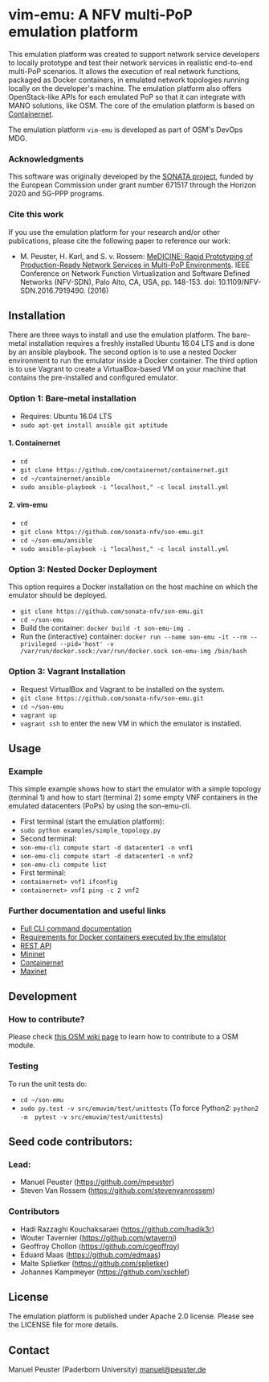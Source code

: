 # vim-emu: A NFV multi-PoP emulation platform

This emulation platform was created to support network service developers to locally prototype and test their network services in realistic end-to-end multi-PoP scenarios. It allows the execution of real network functions, packaged as Docker containers, in emulated network topologies running locally on the developer's machine. The emulation platform also offers OpenStack-like APIs for each emulated PoP so that it can integrate with MANO solutions, like OSM. The core of the emulation platform is based on [Containernet](https://containernet.github.io).

The emulation platform `vim-emu` is developed as part of OSM's DevOps MDG.

### Acknowledgments

This software was originally developed by the [SONATA project](http://www.sonata-nfv.eu), funded by the European Commission under grant number 671517 through the Horizon 2020 and 5G-PPP programs.

### Cite this work

If you use the emulation platform for your research and/or other publications, please cite the following paper to reference our work:

* M. Peuster, H. Karl, and S. v. Rossem: [MeDICINE: Rapid Prototyping of Production-Ready Network Services in Multi-PoP Environments](http://ieeexplore.ieee.org/document/7919490/). IEEE Conference on Network Function Virtualization and Software Defined Networks (NFV-SDN), Palo Alto, CA, USA, pp. 148-153. doi: 10.1109/NFV-SDN.2016.7919490. (2016)

## Installation

There are three ways to install and use the emulation platform. The bare-metal installation requires a freshly installed Ubuntu 16.04 LTS and is done by an ansible playbook. The second option is to use a nested Docker environment to run the emulator inside a Docker container. The third option is to use Vagrant to create a VirtualBox-based VM on your machine that contains the pre-installed and configured emulator.

### Option 1: Bare-metal installation

* Requires: Ubuntu 16.04 LTS
* `sudo apt-get install ansible git aptitude`

#### 1. Containernet

* `cd`
* `git clone https://github.com/containernet/containernet.git`
* `cd ~/containernet/ansible`
* `sudo ansible-playbook -i "localhost," -c local install.yml`

#### 2. vim-emu

* `cd`
* `git clone https://github.com/sonata-nfv/son-emu.git`
* `cd ~/son-emu/ansible`
* `sudo ansible-playbook -i "localhost," -c local install.yml`

### Option 3: Nested Docker Deployment
This option requires a Docker installation on the host machine on which the emulator should be deployed.

* `git clone https://github.com/sonata-nfv/son-emu.git`
* `cd ~/son-emu`
* Build the container: `docker build -t son-emu-img .`
* Run the (interactive) container: `docker run --name son-emu -it --rm --privileged --pid='host' -v /var/run/docker.sock:/var/run/docker.sock son-emu-img /bin/bash`

### Option 3: Vagrant Installation
* Request VirtualBox and Vagrant to be installed on the system.
* `git clone https://github.com/sonata-nfv/son-emu.git`
* `cd ~/son-emu`
* `vagrant up`
* `vagrant ssh` to enter the new VM in which the emulator is installed.

## Usage

### Example

This simple example shows how to start the emulator with a simple topology (terminal 1) and how to start (terminal 2) some empty VNF containers in the emulated datacenters (PoPs) by using the son-emu-cli.

* First terminal (start the emulation platform):
 * `sudo python examples/simple_topology.py`
* Second terminal:
 * `son-emu-cli compute start -d datacenter1 -n vnf1`
 * `son-emu-cli compute start -d datacenter1 -n vnf2`
 * `son-emu-cli compute list`
* First terminal:
 * `containernet> vnf1 ifconfig`
 * `containernet> vnf1 ping -c 2 vnf2`

### Further documentation and useful links

* [Full CLI command documentation](https://github.com/sonata-nfv/son-emu/wiki/CLI-Command-Overview)
* [Requirements for Docker containers executed by the emulator](https://github.com/sonata-nfv/son-emu/wiki/Container-Requirements)
* [REST API](https://github.com/sonata-nfv/son-emu/wiki/APIs)
* [Mininet](http://mininet.org)
* [Containernet](https://containernet.github.io)
* [Maxinet](https://maxinet.github.io)

## Development

### How to contribute?

Please check [this OSM wiki page](https://osm.etsi.org/wikipub/index.php/Workflow_with_OSM_tools) to learn how to contribute to a OSM module.

### Testing

To run the unit tests do:

* `cd ~/son-emu`
* `sudo py.test -v src/emuvim/test/unittests`
(To force Python2: `python2 -m  pytest -v src/emuvim/test/unittests`)

## Seed code contributors:

### Lead:

* Manuel Peuster (https://github.com/mpeuster)
* Steven Van Rossem (https://github.com/stevenvanrossem)

### Contributors

* Hadi Razzaghi Kouchaksaraei (https://github.com/hadik3r)
* Wouter Tavernier (https://github.com/wtaverni)
* Geoffroy Chollon (https://github.com/cgeoffroy)
* Eduard Maas (https://github.com/edmaas)
* Malte Splietker (https://github.com/splietker)
* Johannes Kampmeyer (https://github.com/xschlef)

## License

The emulation platform is published under Apache 2.0 license. Please see the LICENSE file for more details.

## Contact

Manuel Peuster (Paderborn University) <manuel@peuster.de>

